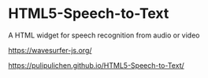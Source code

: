 # HTML5-Speech-to-Text
A HTML widget for speech recognition from audio or video

https://wavesurfer-js.org/


https://pulipulichen.github.io/HTML5-Speech-to-Text/
